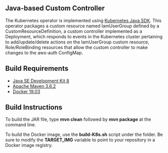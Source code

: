 ## Java-based Custom Controller

The Kubernetes operator is implemented using <a href="https://github.com/kubernetes-client/java">Kubernetes Java SDK</a>. This operator packages a custom resource named IamUserGroup defined by a CustomResourceDefinition, a custom controller implemented as a Deployment, which responds to events in the Kubernetes cluster pertaining to add/update/delete actions on the IamUserGroup custom resource, Role/RoleBinding resources that allow the custom controller to make changes to the aws-auth ConfigMap.

## Build Requirements

<ul>
  <li><a href="https://www.oracle.com/java/technologies/javase/javase-jdk8-downloads.html">Java SE Development Kit 8</a></li>
  <li><a href="https://maven.apache.org/download.cgi">Apache Maven 3.6.2</a></li>
  <li><a href="https://www.docker.com/products/container-runtime">Docker 19.03</a></li>
</ul>

## Build Instructions

To build the JAR file, type <b>mvn clean</b> followed by <b>mvn package</b> at the command line. 

To build the Docker image, use the <b>build-K8s.sh</b> script under the <docker-build> folder. Be sure to modify the <b>TARGET_IMG</b> variable to point to your repository in a Docker image registry.
